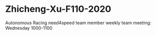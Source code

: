 # Zhicheng-Xu-F110-2020
Autonomous Racing need4speed team member
weekly team meeting: Wednesday 1000-1100
